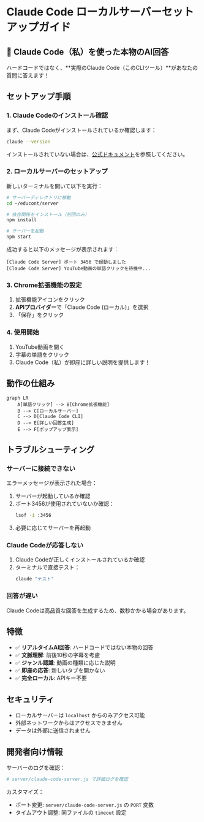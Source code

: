 # Claude Code ローカルサーバーセットアップガイド

## 🚀 Claude Code（私）を使った本物のAI回答

ハードコードではなく、**実際のClaude Code（このCLIツール）**があなたの質問に答えます！

## セットアップ手順

### 1. Claude Codeのインストール確認

まず、Claude Codeがインストールされているか確認します：

```bash
claude --version
```

インストールされていない場合は、[公式ドキュメント](https://docs.anthropic.com/claude-code)を参照してください。

### 2. ローカルサーバーのセットアップ

新しいターミナルを開いて以下を実行：

```bash
# サーバーディレクトリに移動
cd ~/educont/server

# 依存関係をインストール（初回のみ）
npm install

# サーバーを起動
npm start
```

成功すると以下のメッセージが表示されます：
```
[Claude Code Server] ポート 3456 で起動しました
[Claude Code Server] YouTube動画の単語クリックを待機中...
```

### 3. Chrome拡張機能の設定

1. 拡張機能アイコンをクリック
2. **APIプロバイダー**で「Claude Code (ローカル)」を選択
3. 「保存」をクリック

### 4. 使用開始

1. YouTube動画を開く
2. 字幕の単語をクリック
3. Claude Code（私）が即座に詳しい説明を提供します！

## 動作の仕組み

```mermaid
graph LR
    A[単語クリック] --> B[Chrome拡張機能]
    B --> C[ローカルサーバー]
    C --> D[Claude Code CLI]
    D --> E[詳しい回答生成]
    E --> F[ポップアップ表示]
```

## トラブルシューティング

### サーバーに接続できない

エラーメッセージが表示された場合：

1. サーバーが起動しているか確認
2. ポート3456が使用されていないか確認：
   ```bash
   lsof -i :3456
   ```
3. 必要に応じてサーバーを再起動

### Claude Codeが応答しない

1. Claude Codeが正しくインストールされているか確認
2. ターミナルで直接テスト：
   ```bash
   claude "テスト"
   ```

### 回答が遅い

Claude Codeは高品質な回答を生成するため、数秒かかる場合があります。

## 特徴

- ✅ **リアルタイムAI回答**: ハードコードではない本物の回答
- ✅ **文脈理解**: 前後10秒の字幕を考慮
- ✅ **ジャンル認識**: 動画の種類に応じた説明
- ✅ **即座の応答**: 新しいタブを開かない
- ✅ **完全ローカル**: APIキー不要

## セキュリティ

- ローカルサーバーは `localhost` からのみアクセス可能
- 外部ネットワークからはアクセスできません
- データは外部に送信されません

## 開発者向け情報

サーバーのログを確認：
```bash
# server/claude-code-server.js で詳細ログを確認
```

カスタマイズ：
- ポート変更: `server/claude-code-server.js` の `PORT` 変数
- タイムアウト調整: 同ファイルの `timeout` 設定
